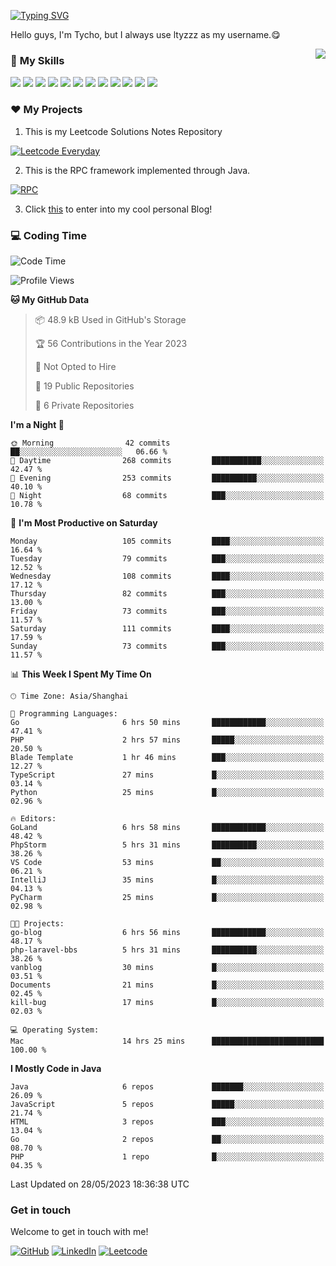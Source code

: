 [![Typing SVG](https://readme-typing-svg.herokuapp.com?size=25&duration=2500&color=8C43EA&vCenter=true&width=200&height=40&lines=Hi+there+%F0%9F%91%8B%F0%9F%8F%BB;I'm+ltyzzz)](https://git.io/typing-svg)

Hello guys, I'm Tycho, but I always use ltyzzz as my username.😋

<a href="#">
  <img align="right" src="https://github-readme-stats.vercel.app/api?username=ltyzzzxxx&count_private=true&show_icons=true&bg_color=15,f2f7fd,E0EAFC" />
</a>

### 🌟 **My Skills**  

![](https://img.shields.io/badge/-Java-4C7491?style=flat-square&logo=java&logoColor=fff)
![](https://img.shields.io/badge/-Spring-5FB832?style=flat-square&logo=Spring&logoColor=fff)
![](https://img.shields.io/badge/-Python-3e74a2?style=flat-square&logo=Python&logoColor=fff)
![](https://img.shields.io/badge/-Go-77BBE2?style=flat-square&logo=Go&logoColor=fff)
![](https://img.shields.io/badge/-Node.js-339933?style=flat-square&logo=Node.js&logoColor=fff)
![](https://img.shields.io/badge/-Vue-4fc08d?style=flat-square&logo=Vue.js&logoColor=fff)
![](https://img.shields.io/badge/-React-2d98ce?style=flat-square&logo=React&logoColor=fff)
![](https://img.shields.io/badge/-Docker-2496ED?style=flat-square&logo=Docker&logoColor=fff)
![](https://img.shields.io/badge/-Linux-000000?style=flat-square&logo=Linux&logoColor=fff)
![](https://img.shields.io/badge/-MySQL-4479A1?style=flat-square&logo=MySQL&logoColor=fff)
![](https://img.shields.io/badge/-Redis-DC382D?style=flat-square&logo=Redis&logoColor=fff)
![](https://img.shields.io/badge/-Git-E84E31?style=flat-square&logo=Git&logoColor=fff)

### ❤️ My Projects

1. This is my Leetcode Solutions Notes Repository

[![Leetcode Everyday](https://github-readme-stats.vercel.app/api/pin?username=ltyzzzxxx&repo=Leetcode-Everyday&theme=transparent&bg_color=15,f2f7fd,E0EAFC)](https://github.com/ltyzzzxxx/Leetcode-Everyday)

2. This is the RPC framework implemented through Java. 

[![RPC](https://github-readme-stats.vercel.app/api/pin?username=ltyzzzxxx&repo=ltyzzz-rpc&theme=transparent&bg_color=15,f2f7fd,E0EAFC)](https://github.com/ltyzzzxxx/ltyzzz-rpc)

3. Click [this](https://ltyzzzxxx.github.io/) to enter into my cool personal Blog!

### 💻 Coding Time

<!--START_SECTION:waka-->
![Code Time](http://img.shields.io/badge/Code%20Time-14%20hrs%2025%20mins-blue)

![Profile Views](http://img.shields.io/badge/Profile%20Views-99-blue)

**🐱 My GitHub Data** 

> 📦 48.9 kB Used in GitHub's Storage 
 > 
> 🏆 56 Contributions in the Year 2023
 > 
> 🚫 Not Opted to Hire
 > 
> 📜 19 Public Repositories 
 > 
> 🔑 6 Private Repositories 
 > 
**I'm a Night 🦉** 

```text
🌞 Morning                42 commits          ██░░░░░░░░░░░░░░░░░░░░░░░   06.66 % 
🌆 Daytime                268 commits         ███████████░░░░░░░░░░░░░░   42.47 % 
🌃 Evening                253 commits         ██████████░░░░░░░░░░░░░░░   40.10 % 
🌙 Night                  68 commits          ███░░░░░░░░░░░░░░░░░░░░░░   10.78 % 
```
📅 **I'm Most Productive on Saturday** 

```text
Monday                   105 commits         ████░░░░░░░░░░░░░░░░░░░░░   16.64 % 
Tuesday                  79 commits          ███░░░░░░░░░░░░░░░░░░░░░░   12.52 % 
Wednesday                108 commits         ████░░░░░░░░░░░░░░░░░░░░░   17.12 % 
Thursday                 82 commits          ███░░░░░░░░░░░░░░░░░░░░░░   13.00 % 
Friday                   73 commits          ███░░░░░░░░░░░░░░░░░░░░░░   11.57 % 
Saturday                 111 commits         ████░░░░░░░░░░░░░░░░░░░░░   17.59 % 
Sunday                   73 commits          ███░░░░░░░░░░░░░░░░░░░░░░   11.57 % 
```


📊 **This Week I Spent My Time On** 

```text
🕑︎ Time Zone: Asia/Shanghai

💬 Programming Languages: 
Go                       6 hrs 50 mins       ████████████░░░░░░░░░░░░░   47.41 % 
PHP                      2 hrs 57 mins       █████░░░░░░░░░░░░░░░░░░░░   20.50 % 
Blade Template           1 hr 46 mins        ███░░░░░░░░░░░░░░░░░░░░░░   12.27 % 
TypeScript               27 mins             █░░░░░░░░░░░░░░░░░░░░░░░░   03.14 % 
Python                   25 mins             █░░░░░░░░░░░░░░░░░░░░░░░░   02.96 % 

🔥 Editors: 
GoLand                   6 hrs 58 mins       ████████████░░░░░░░░░░░░░   48.42 % 
PhpStorm                 5 hrs 31 mins       ██████████░░░░░░░░░░░░░░░   38.26 % 
VS Code                  53 mins             ██░░░░░░░░░░░░░░░░░░░░░░░   06.21 % 
IntelliJ                 35 mins             █░░░░░░░░░░░░░░░░░░░░░░░░   04.13 % 
PyCharm                  25 mins             █░░░░░░░░░░░░░░░░░░░░░░░░   02.98 % 

🐱‍💻 Projects: 
go-blog                  6 hrs 56 mins       ████████████░░░░░░░░░░░░░   48.17 % 
php-laravel-bbs          5 hrs 31 mins       ██████████░░░░░░░░░░░░░░░   38.26 % 
vanblog                  30 mins             █░░░░░░░░░░░░░░░░░░░░░░░░   03.51 % 
Documents                21 mins             █░░░░░░░░░░░░░░░░░░░░░░░░   02.45 % 
kill-bug                 17 mins             █░░░░░░░░░░░░░░░░░░░░░░░░   02.03 % 

💻 Operating System: 
Mac                      14 hrs 25 mins      █████████████████████████   100.00 % 
```

**I Mostly Code in Java** 

```text
Java                     6 repos             ███████░░░░░░░░░░░░░░░░░░   26.09 % 
JavaScript               5 repos             █████░░░░░░░░░░░░░░░░░░░░   21.74 % 
HTML                     3 repos             ███░░░░░░░░░░░░░░░░░░░░░░   13.04 % 
Go                       2 repos             ██░░░░░░░░░░░░░░░░░░░░░░░   08.70 % 
PHP                      1 repo              █░░░░░░░░░░░░░░░░░░░░░░░░   04.35 % 
```




 Last Updated on 28/05/2023 18:36:38 UTC
<!--END_SECTION:waka-->

### Get in touch

Welcome to get in touch with me!

[![GitHub](https://img.shields.io/badge/GitHub-grey?logo=github)](https://github.com/ltyzzzxxx)
[![LinkedIn](https://img.shields.io/badge/LinkedIn-blue?logo=linkedin)](https://www.linkedin.com/in/tianyu-li-7068b8248/)
[![Leetcode](https://img.shields.io/badge/Leetcode-yellow?logo=leetcode)](https://leetcode.cn/u/ltyzzz/)
